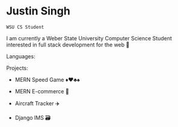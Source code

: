 # Justin Singh

<code>WSU CS Student</code>

I am currently a Weber State University Computer Science Student interested in full stack development for the web  👋

Languages: 

Projects:

- MERN Speed Game ♦️♥️♣️♠️ 

- MERN E-commerce 🛒

- Aircraft Tracker ✈️

- Django IMS 🗃️ 

<!--
**JS-WSU/JS-WSU** is a ✨ _special_ ✨ repository because its `README.md` (this file) appears on your GitHub profile.

Here are some ideas to get you started:

- 🔭 I’m currently working on ...
- 🌱 I’m currently learning ...
- 👯 I’m looking to collaborate on ...
- 🤔 I’m looking for help with ...
- 💬 Ask me about ...
- 📫 How to reach me: ...
- 😄 Pronouns: ...
- ⚡ Fun fact: ...
-->

